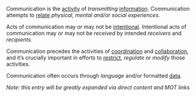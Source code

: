 Communication is the [activity](https://github.com/gcassel/Modular-Organization-Terminology/blob/master/terms/activity.md) of *transmitting* [information](https://github.com/gcassel/Modular-Organization-Terminology/blob/master/terms/information.md).  Communication attempts to [relate](https://github.com/gcassel/Modular-Organization-Terminology/blob/master/terms/relationship.md) *physical, mental and/or social* *experiences*.
 
Acts of communication may or may not be [intentional](https://github.com/gcassel/Modular-Organization-Terminology/blob/master/terms/intention.md).  Intentional acts of communication may or may not be *received* by intended *receivers* and *recipients*.
 
Communication precedes the activities of [coordination](https://github.com/gcassel/Modular-Organization-Terminology/blob/master/terms/coordination.md) and [collaboration](https://github.com/gcassel/Modular-Organization-Terminology/blob/master/terms/collaboration.md), and it’s crucially important in efforts to [restrict](https://github.com/gcassel/Modular-Organization-Terminology/blob/master/terms/restriction.md), *regulate* or *modify* those activities.
 
Communication often occurs through *language* and/or formatted [data](https://github.com/gcassel/Modular-Organization-Terminology/blob/master/terms/data.md).  

*Note: this entry will be greatly expanded via direct content and MOT links*
